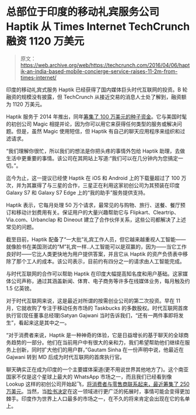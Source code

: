 # 总部位于印度的移动礼宾服务公司 Haptik 从 Times Internet TechCrunch 融资 1120 万美元

> 原文：<https://web.archive.org/web/https://techcrunch.com/2016/04/06/haptik-an-india-based-mobile-concierge-service-raises-11-2m-from-times-internet/>

印度的移动礼宾式服务 Haptik 已经获得了国内媒体巨头时代互联网的投资。B 轮融资的规模没有披露，但 TechCrunch 从接近交易的消息人士处了解到，融资额为 1120 万美元。

Haptik 服务于 2014 年推出，同年[筹集了 100 万美元的种子资金](https://web.archive.org/web/20230118072941/http://articles.economictimes.indiatimes.com/2014-09-18/news/54067987_1_messaging-app-kalaari-capital-brands)。它与美国时髦的初创公司 Magic 相提并论，因为你可以用它来获得任何类型的服务或解决问题。但是，虽然 Magic 使用短信，但 Haptik 有自己的聊天应用程序来组织和过滤请求。

“我们理解你很忙，所以我们的想法是你把头疼的事情外包给 Haptik 助理，去做生活中更重要的事情。该公司在其网站上写道:“我们可以在几分钟内为您搞定一切。”。

迄今为止，这一提议已经使 Haptik 在 iOS 和 Android 上的下载量超过了 100 万次，并为其赢得了与三星的合作，三星正在利用这家初创公司为其预装在印度 Galaxy S7 和 Galaxy S7 Edge 上的“我的助手”服务提供支持。

Haptik 表示，它每月处理 50 万个请求，最常见的与购物、旅行、送餐、餐厅预订和移动计划费用有关。保证用户的大量兴趣帮助它与 Flipkart、Cleartrip、Via.com、Urbanclap 和 Dineout 建立了合作伙伴关系，这些公司都解决了上述常见的问题。

截至目前，Haptik 配备了“一大批”礼宾工作人员，但它越来越重视人工智能——就像脸书在美国测试的“M”礼宾一样..人工智能可以是双赢的，因为——当它工作良好时——它比人类更快地为用户提供答案，并且它从 Haptik 的资产负债表中移除了那个工人的成本。该公司表示，目前约有四分之一的请求由人工智能完成。

与时代互联网的合作可以帮助 Haptik 在印度大幅提高知名度和用户基础。这家媒体公司声称，通过其涵盖新闻、体育、电子商务等许多在线媒体业务，每月触及约 1.5 亿英镑。

对于时代互联网来说，这是最近对所谓的按需创业公司的第二次投资。早在 11 月，它就收购了专注于移动任务市场的 Taskbucks 的多数股权。时代互联网首席执行官(现任董事总经理)Satyan Gajwani 当时告诉我们，“还有一两件事即将发生”，看起来这是其中之一。

“对于消费者来说，Haptik 是一种神奇的体验，它是日益增长的基于聊天的全球商务趋势的一部分。他们在当前用户中有很大的亲和力，我们希望帮助他们继续在服务上创新，同时扩大他们的用户群，”Gautam Sinha 在一份声明中说，他最近在 Gajwani 转到 MD 后成为时代互联网的首席执行官。

聊天确实正在成为印度的一个主要媒体渠道(更不用说世界其他地方了)。这个南亚国家不仅是这个星球上最大的 WhatsApp 市场之一，而且我们已经看到像 Lookup 这样的初创公司开始起飞，[将消费者与零售商联系起来，最近筹集了 250 万美元](https://web.archive.org/web/20230118072941/https://techcrunch.com/2015/10/14/lookup-a-chat-app-that-connects-retailers-and-customers-in-india-raises-2-5m/)。当然，当[脸书决定](https://web.archive.org/web/20230118072941/https://techcrunch.com/2016/01/05/facebook-messenger-bots/)在这一领域进行更广泛的拓展时，事情可能会变得更加棘手。印度作为世界上人口最多的市场之一，在不久的将来肯定会出现在它的名单上。
